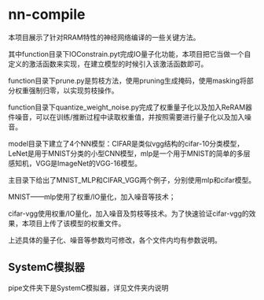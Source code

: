 
nn-compile
========

本项目展示了针对RRAM特性的神经网络编译的一些关键方法。

其中function目录下IOConstrain.pyt完成IO量子化功能，本项目把它当做一个自定义的激活函数来实现，在建立模型的时候引入该激活函数即可。

function目录下prune.py是剪枝方法，使用pruning生成掩码，使用masking将部分权重强制归零，以实现剪枝操作。

function目录下quantize_weight_noise.py完成了权重量子化以及加入ReRAM器件噪音，可以在训练/推断过程中读取权重值，并按照需要进行量子化以及加入噪音。

model目录下建立了4个NN模型：CIFAR是类似vgg结构的cifar-10分类模型，LeNet是用于MNIST分类的小型CNN模型，mlp是一个用于MNIST的简单的多层感知机，VGG是ImageNet的VGG-16模型。

主目录下给出了MNIST_MLP和CIFAR_VGG两个例子，分别使用mlp和cifar模型。

MNIST——mlp使用了权重/IO量化，加入噪音等技术；

cifar-vgg使用权重/IO量化，加入噪音及剪枝等技术。为了快速验证cifar-vgg的效果，本项目上传了该模型的权重文件。

上述具体的量子化、噪音等参数均可修改，各个文件内均有参数说明。

SystemC模拟器
------------
pipe文件夹下是SystemC模拟器，详见文件夹内说明
